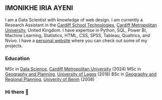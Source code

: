 ## IMONIKHE IRIA AYENI

I am a Data Scientist with knowledge of web design. I am currently a Research Assistant in the [Cardiff School Technologies](https://www.cardiffmet.ac.uk/technologies/Pages/default.aspx), [Cardiff Metropolitan University](https://www.cardiffmet.ac.uk/Pages/default.aspx), United Kingdom. I have expertise in Python, SQL, Power BI, Machine Learning, Statistics, HTML, CSS, SPSS, Tableau, Qualtrics, and Nvivo. I have a [personal website](https://imonikheayeni.github.io/) where you can check out some of my projects.

### Education

MSc in [Data Science](https://www.cardiffmet.ac.uk/technologies/courses/Pages/Data-Science-MSc.aspx), [Cardiff Metropolitan University](https://www.cardiffmet.ac.uk/Pages/default.aspx) (2024)
MSc in [Geography and Planning](http://sosc.unilag.edu.ng/?page_id=451), [University of Lagos](https://unilag.edu.ng/) (2018)
BSc in [Geography and Regional Planning](https://socsci.uniben.edu/department-of-geography-and-regional-planning/), [Univerity of Benin](https://www.uniben.edu/index.html) (2008)


### Hi there 👋

<!--
**imonikheayeni/imonikheayeni** is a ✨ _special_ ✨ repository because its `README.md` (this file) appears on your GitHub profile.

Here are some ideas to get you started:

- 🔭 I’m currently working on ...
- 🌱 I’m currently learning ...
- 👯 I’m looking to collaborate on ...
- 🤔 I’m looking for help with ...
- 💬 Ask me about ...
- 📫 How to reach me: ...
- 😄 Pronouns: ...
- ⚡ Fun fact: ...
-->
